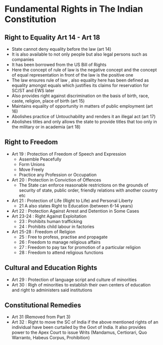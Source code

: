 # Fundamental Rights in The Indian Constitution

## Right to Equality Art 14 - Art 18
- State cannot deny equality before the law (art 14)
- It is also available to not only people but also legal persons such as companies
- It has been borrowed from the US Bill of Rights
- Here the concept of rule of law is the negative concept and the concept of equal representation in front of the law is the positive one
- The law ensures rule of law , also equality here has been defined as equality amongst equals which justifies its claims for reservation for SC/ST and EWS later
- Also provides right against discrimination on the basis of birth, race, caste, religion, place of birth (art 15)
- Maintains equality of opportunity in matters of public employment (art 16)
- Abolishes practice of Untouchability and renders it an illegal act (art 17)
- Abolishes titles and only allows the state to provide titles that too only in the military or in academia (art 18)

## Right to Freedom
- Art 19 : Protection of Freedom of Speech and Expression
  - Assemble Peacefully
  - Form Unions
  - Move Freely
  - Practice any Profession or Occupation
- Art 20 : Protection in Conviction of Offences
  - The State can enforce reasonable restrictions on the grounds of security of state, public order, friendly relations with another country etc
- Art 21 : Protection of Life (Right to Life) and Personal Liberty
  - 21 A also states Right to Education (between 6-14 years)
- Art 22 : Protection Against Arrest and Detention in Some Cases
- Art 23-24 : Right Against Exploitation
  - 23 : Prohibits human trafficking
  - 24 : Prohibits child labour in factories
- Art 25-28 : Freedom of Religion
  - 25 : Free to profess, practise and propagate
  - 26 : Freedom to manage religious affairs
  - 27 : Freedom to pay tax for promotion of a particular religion
  - 28 : Freedom to attend religious functions

## Cultural and Education Rights 
- Art 29 : Protection of language script and culture of minorities
- Art 30 : Righ of minorities to establish their own centers of education and right to administers said institutions

## Constitutional Remedies
- Art 31 (Removed from Part 3)
- Art 32 : Right to move the SC of India if the above mentioned rights of an individual have been curtailed by the Govt of India. It also provides power to the Apex Court to issue Writs (Mandamus, Certiorari, Quo Warranto, Habeus Corpus, Prohibition)
